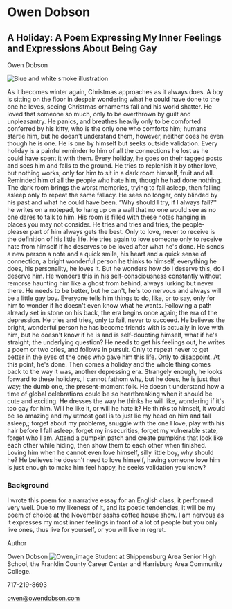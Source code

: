 # Owen Dobson

## A Holiday: A Poem Expressing My Inner Feelings and Expressions About Being Gay

Owen Dobson

![Blue and white smoke illustration](/aholdiaycover.avif)

As it becomes winter again, Christmas approaches as it always does. A boy is sitting on the floor in despair wondering what he could have done to the one he loves, 
seeing Christmas ornaments fall and his world shatter. He loved that someone so much, only to be overthrown by guilt and unpleasantry. He panics, and breathes heavily
only to be comforted conferred by his kitty, who is the only one who comforts him; humans startle him, but he doesn't understand them, however, neither does he even though he is one. 
He is one by himself but seeks outside validation. Every holiday is a painful reminder to him of all the connections he lost as he could have spent it with them. Every holiday, 
he goes on their tagged posts and sees him and falls to the ground. He tries to replenish it by other love, but nothing works; only for him to sit in a dark room himself, fruit and all. 
Reminded him of all the people who hate him, though he had done nothing. The dark room brings the worst memories, trying to fall asleep, then falling asleep only to repeat the same fallacy. 
He sees no longer, only blinded by his past and what he could have been. “Why should I try, if I always fail?'' he writes on a notepad, to hang up on a wall that no one would see as no one 
dares to talk to him. His room is filled with these notes hanging in places you may not consider. He tries and tries and tries, the people-pleaser part of him always gets the best. Only to love, 
never to receive is the definition of his little life. He tries again to love someone only to receive hate from himself if he deserves to be loved after what he's done. He sends a new person a note 
and a quick smile, his heart and a quick sense of connection, a bright wonderful person he thinks to himself, everything he does, his personality, he loves it. But he wonders how do I deserve this, do I 
deserve him. He wonders this in his self-consciousness constantly without remorse haunting him like a ghost from behind, always lurking but never there. He needs to be better, but he can't, he's too nervous
and always will be a little gay boy. Everyone tells him things to do, like, or to say, only for him to wonder if he doesn't even know what he wants. Following a path already set in stone on his back, the era 
begins once again; the era of the depression. He tries and tries, only to fail, never to succeed. He believes the bright, wonderful person he has become friends with is actually in love with him, but he doesn't 
know if he is and is self-doubting himself, what if he's straight; the underlying question? He needs to get his feelings out, he writes a poem or two cries, and follows in pursuit. Only to repeat never to get better 
in the eyes of the ones who gave him this life. Only to disappoint. At this point, he's done. Then comes a holiday and the whole thing comes back to the way it was, another depressing era. Strangely enough, he looks 
forward to these holidays, I cannot fathom why, but he does, he is just that way; the dumb one, the present-moment folk. He doesn't understand how a time of global celebrations could be so heartbreaking when it 
should be cute and exciting. He dresses the way he thinks he will like, wondering if it's too gay for him. Will he like it, or will he hate it? He thinks to himself, it would be so amazing and my utmost goal is to 
just lie my head on him and fall asleep,; forget about my problems, snuggle with the one I love, play with his hair before I fall asleep, forget my insecurities, forget my vulnerable state, forget who I am. 
Attend a pumpkin patch and create pumpkins that look like each other while hiding, then show them to each other when finished. Loving him when he cannot even love himself, silly little boy, why should he? 
He believes he doesn't need to love himself, having someone love him is just enough to make him feel happy, he seeks validation you know?



### Background
I wrote this poem for a narrative essay for an English class, it performed very well. Due to my likeness of it, and its poetic tendencies, 
it will be my poem of choice at the November sashs coffee house show. I am nervous as it expresses my most inner feelings in front of a lot of people but you only live ones, 
thus live for yourself, or you will live in regret. 

Author

Owen Dobson
![Owen_image](/owen.png)
Student at Shippensburg Area Senior High School, the Franklin County Career Center and Harrisburg Area Community College.

717-219-8693

owen@owendobson.com
